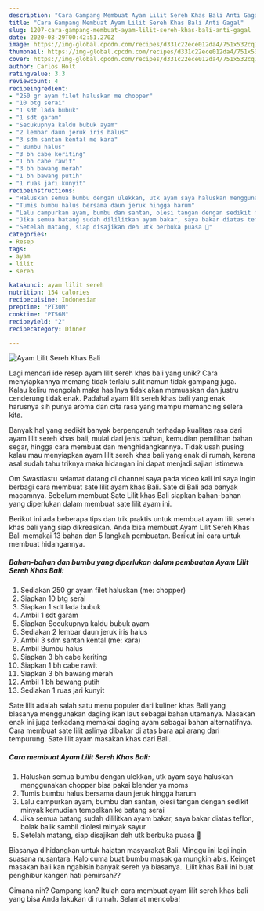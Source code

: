 ```yaml
---
description: "Cara Gampang Membuat Ayam Lilit Sereh Khas Bali Anti Gagal"
title: "Cara Gampang Membuat Ayam Lilit Sereh Khas Bali Anti Gagal"
slug: 1207-cara-gampang-membuat-ayam-lilit-sereh-khas-bali-anti-gagal
date: 2020-08-29T00:42:51.270Z
image: https://img-global.cpcdn.com/recipes/d331c22ece012da4/751x532cq70/ayam-lilit-sereh-khas-bali-foto-resep-utama.jpg
thumbnail: https://img-global.cpcdn.com/recipes/d331c22ece012da4/751x532cq70/ayam-lilit-sereh-khas-bali-foto-resep-utama.jpg
cover: https://img-global.cpcdn.com/recipes/d331c22ece012da4/751x532cq70/ayam-lilit-sereh-khas-bali-foto-resep-utama.jpg
author: Carlos Holt
ratingvalue: 3.3
reviewcount: 4
recipeingredient:
- "250 gr ayam filet haluskan me chopper"
- "10 btg serai"
- "1 sdt lada bubuk"
- "1 sdt garam"
- "Secukupnya kaldu bubuk ayam"
- "2 lembar daun jeruk iris halus"
- "3 sdm santan kental me kara"
- " Bumbu halus"
- "3 bh cabe keriting"
- "1 bh cabe rawit"
- "3 bh bawang merah"
- "1 bh bawang putih"
- "1 ruas jari kunyit"
recipeinstructions:
- "Haluskan semua bumbu dengan ulekkan, utk ayam saya haluskan menggunakan chopper bisa pakai blender ya moms"
- "Tumis bumbu halus bersama daun jeruk hingga harum"
- "Lalu campurkan ayam, bumbu dan santan, olesi tangan dengan sedikit minyak kemudian tempelkan ke batang serai"
- "Jika semua batang sudah dililitkan ayam bakar, saya bakar diatas teflon, bolak balik sambil diolesi minyak sayur"
- "Setelah matang, siap disajikan deh utk berbuka puasa 🤗"
categories:
- Resep
tags:
- ayam
- lilit
- sereh

katakunci: ayam lilit sereh 
nutrition: 154 calories
recipecuisine: Indonesian
preptime: "PT30M"
cooktime: "PT56M"
recipeyield: "2"
recipecategory: Dinner

---
```



![Ayam Lilit Sereh Khas Bali](https://img-global.cpcdn.com/recipes/d331c22ece012da4/751x532cq70/ayam-lilit-sereh-khas-bali-foto-resep-utama.jpg)

Lagi mencari ide resep ayam lilit sereh khas bali yang unik? Cara menyiapkannya memang tidak terlalu sulit namun tidak gampang juga. Kalau keliru mengolah maka hasilnya tidak akan memuaskan dan justru cenderung tidak enak. Padahal ayam lilit sereh khas bali yang enak harusnya sih punya aroma dan cita rasa yang mampu memancing selera kita.

Banyak hal yang sedikit banyak berpengaruh terhadap kualitas rasa dari ayam lilit sereh khas bali, mulai dari jenis bahan, kemudian pemilihan bahan segar, hingga cara membuat dan menghidangkannya. Tidak usah pusing kalau mau menyiapkan ayam lilit sereh khas bali yang enak di rumah, karena asal sudah tahu triknya maka hidangan ini dapat menjadi sajian istimewa.

Om Swastiastu selamat datang di channel saya pada video kali ini saya ingin berbagi cara membuat sate lilit ayam khas Bali. Sate di Bali ada banyak macamnya. Sebelum membuat Sate Lilit khas Bali siapkan bahan-bahan yang diperlukan dalam membuat sate lilit ayam ini.


Berikut ini ada beberapa tips dan trik praktis untuk membuat ayam lilit sereh khas bali yang siap dikreasikan. Anda bisa membuat Ayam Lilit Sereh Khas Bali memakai 13 bahan dan 5 langkah pembuatan. Berikut ini cara untuk membuat hidangannya.

<!--inarticleads1-->

##### Bahan-bahan dan bumbu yang diperlukan dalam pembuatan Ayam Lilit Sereh Khas Bali:

1. Sediakan 250 gr ayam filet haluskan (me: chopper)
1. Siapkan 10 btg serai
1. Siapkan 1 sdt lada bubuk
1. Ambil 1 sdt garam
1. Siapkan Secukupnya kaldu bubuk ayam
1. Sediakan 2 lembar daun jeruk iris halus
1. Ambil 3 sdm santan kental (me: kara)
1. Ambil  Bumbu halus
1. Siapkan 3 bh cabe keriting
1. Siapkan 1 bh cabe rawit
1. Siapkan 3 bh bawang merah
1. Ambil 1 bh bawang putih
1. Sediakan 1 ruas jari kunyit


Sate lilit adalah salah satu menu populer dari kuliner khas Bali yang biasanya menggunakan daging ikan laut sebagai bahan utamanya. Masakan enak ini juga terkadang memakai daging ayam sebagai bahan alternatifnya. Cara membuat sate lilit aslinya dibakar di atas bara api arang dari tempurung. Sate lilit ayam masakan khas dari Bali. 

<!--inarticleads2-->

##### Cara membuat Ayam Lilit Sereh Khas Bali:

1. Haluskan semua bumbu dengan ulekkan, utk ayam saya haluskan menggunakan chopper bisa pakai blender ya moms
1. Tumis bumbu halus bersama daun jeruk hingga harum
1. Lalu campurkan ayam, bumbu dan santan, olesi tangan dengan sedikit minyak kemudian tempelkan ke batang serai
1. Jika semua batang sudah dililitkan ayam bakar, saya bakar diatas teflon, bolak balik sambil diolesi minyak sayur
1. Setelah matang, siap disajikan deh utk berbuka puasa 🤗


Biasanya dihidangkan untuk hajatan masyarakat Bali. Minggu ini lagi ingin suasana nusantara. Kalo cuma buat bumbu masak ga mungkin abis. Keinget masakan bali kan ngabisin banyak sereh ya biasanya.. Lilit khas Bali ini buat penghibur kangen hati pemirsah?? 

Gimana nih? Gampang kan? Itulah cara membuat ayam lilit sereh khas bali yang bisa Anda lakukan di rumah. Selamat mencoba!
